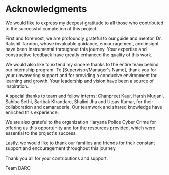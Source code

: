 # Acknowledgments

We would like to express my deepest gratitude to all those who contributed to the successful completion of this project.

First and foremost, we are profoundly grateful to our guide and mentor, Dr. Rakshit Tandon, whose invaluable guidance, encouragement, and insight have been instrumental throughout this journey. Your expertise and constructive feedback have greatly enhanced the quality of this work.

We would also like to extend my sincere thanks to the entire team behind our internship program. To [Supervisor/Manager's Name], thank you for your unwavering support and for providing a conducive environment for learning and growth. Your leadership and vision have been a source of inspiration.

A special thanks to team and fellow interns: Chanpreet Kaur, Harsh Murjani, Sahiba Sethi, Sarthak Khandare, Shalini Jha and Utsav Kumar, for their collaboration and camaraderie. Our teamwork and shared knowledge have enriched this experience.

We are also grateful to the organization Haryana Police Cyber Crime for offering us this opportunity and for the resources provided, which were essential to the project's success.

Lastly, we would like to thank our families and friends for their constant support and encouragement throughout this journey.

Thank you all for your contributions and support.

Team DARC

